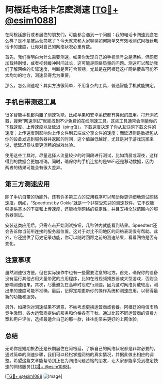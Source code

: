 # 阿根廷电话卡怎麽測速 [[TG💪+ @esim1088](https://t.me/s/esim1088)]

在阿根廷旅行或者居住的朋友们，可能都会遇到一个问题：我的电话卡网速到底怎么样？是不是被运营商坑了？今天就来和大家聊聊如何简单又有效地测试阿根廷电话卡的速度，让你对自己的网络状况心里有数。

首先，我们得明白为什么需要测速。如果你发现自己的手机信号总是满格，但网页加载特别慢，或者视频缓冲时间过长，这可能是网络质量的问题。测速可以帮助我们了解网络的实际速度，判断是否符合预期。尤其是在阿根廷这样网络覆盖可能不太均匀的地方，测速显得尤为重要。

那么，怎么测速呢？其实方法很简单，不用复杂的工具，普通智能手机就能搞定。

## 手机自带测速工具

很多智能手机都内置了测速功能，比如苹果和安卓系统都有类似的应用。打开浏览器，搜索“网速测试”就能找到不少免费的在线测速工具。这些工具通常会测量你的下载速度、上传速度以及延迟（ping值）。下载速度决定了你从互联网下载文件的速度；上传速度则影响你上传文件到云端或分享文件的速度；而延迟则是数据包从你的设备发送到服务器并返回的时间，这个值越低越好，尤其是对于游戏玩家来说，低延迟意味着更流畅的游戏体验。

使用这些工具时，尽量选择人流量较少的时间段进行测试，比如清晨或深夜，这样得到的数据会更加准确。同时，确保你的手机连接的是WiFi还是移动数据，因为两者的结果可能会有很大差异。

## 第三方测速应用

除了手机自带的功能外，还有许多第三方的应用程序可以帮助你更详细地测试网络速度。例如，“Speedtest by Ookla”就是一个非常受欢迎的测速软件。它不仅能够提供基本的下载和上传速度，还能检测网络的稳定性，并且支持全球范围内的服务器测试。

安装这类应用后，只需点击开始测试按钮，几秒钟内就能看到结果。Speedtest还会告诉你当前所连接的服务器位置，这对于对比不同地区的网络表现很有帮助。此外，它还提供了历史记录功能，你可以随时回顾之前的测速结果，看看网络是否有变化。

## 注意事项

虽然测速很方便，但在实际操作中也有一些需要注意的地方。首先，确保你的设备没有运行其他占用大量带宽的应用程序，比如在线视频播放器或大型游戏，否则会影响测速结果。其次，尽量避免在高峰时段进行测速，因为这时网络负载较高，测出来的速度可能不准确。最后，记得定期更新你的操作系统和测速应用，以获得最新的功能和服务。

另外，如果你对测速结果不满意，不妨考虑更换运营商或套餐。阿根廷的电信市场竞争激烈，各大运营商提供的服务和价格各有千秋。通过比较不同运营商的资费方案和用户评价，选择最适合自己的那一款，往往能带来更好的上网体验。

## 总结

无论你是短期旅游还是长期居住在阿根廷，了解自己的网络状况都是非常必要的。通过简单的测速步骤，我们可以轻松掌握网络的真实情况，并据此做出相应的调整。希望这篇文章能帮助到正在为网络问题苦恼的朋友，让大家都能享受到稳定快速的网络服务[[TG💪+ @esim1088](https://t.me/s/esim1088)]。

[[TG💪+ @esim1088](https://t.me/s/esim1088) ![Image](https://i.postimg.cc/4NQfJmqS/Snipaste-2025-05-13-00-14-12.png)]